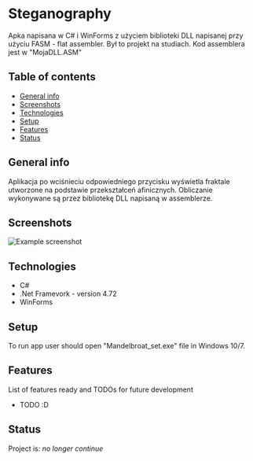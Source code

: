 # Steganography
Apka napisana w C# i WinForms z użyciem biblioteki DLL napisanej przy użyciu FASM - flat assembler. Był to projekt na studiach. Kod assemblera jest w "MojaDLL.ASM"

## Table of contents
* [General info](#general-info)
* [Screenshots](#screenshots)
* [Technologies](#technologies)
* [Setup](#setup)
* [Features](#features)
* [Status](#status)

## General info
Aplikacja po wciśnieciu odpowiedniego przycisku wyświetla fraktale utworzone na podstawie przekształceń afinicznych. Obliczanie wykonywane są przez bibliotekę DLL napisaną w assemblerze.

## Screenshots
![Example screenshot](./img/screenshot.png)

## Technologies
* C# 
* .Net Framevork - version 4.72
* WinForms 

## Setup
To run app user should open "Mandelbroat_set.exe" file in Windows 10/7.



## Features
List of features ready and TODOs for future development
* TODO :D



## Status
Project is:  _no longer continue_ 

